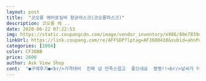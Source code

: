 ```yaml
---
layout: post 
title:  "코오롱 에어로실버 항균마스크(코오롱마스크)" 
description: 코오롱 에 ..
date: 2020-06-22 07:22:53 
img: https://static.coupangcdn.com/image/vendor_inventory/e986/80e7839d79e15457694eab7e6775937bc8349ced75539da78dfb99023db2.jpg 
linkUrl: https://link.coupang.com/re/AFFSDP?lptag=AF3600438&subid=ahnPublicAsk&pageKey=1666735440&itemId=2839867814&vendorItemId=70829249258&traceid=V0-113-cdd1b3a6eafb8d18 
categories: [1004] 
color: CF36BB 
price: 2600 
author: Ask View Shop 
cont:  "●구매후기●<br/>가격대비  진짜 넘 만족스럽고  좋으네요  짱짱!!<br/>날씨가 더워져서 여름에는 마스크 어떻게 쓰고 다녀야하나 생각만 해도 답답했는데.<br/>.<br/>;;  주문해서 막상 사용해보니 일반 약국에서 산 마스크보다 숨 쉬기도 훨씬 편하고  답답하지 않아서 좋으네요^^ 그리고 싸구려 마스크는 몇번 쓰면 늘어져서  코 아래로 내려오고 방역이  잘 안됬는데.<br/>.<br/> 늘어지지도 않고 얼굴을 전체적으로 많이 가려줘서 방역이 잘 되네요 코로나 걱정 없겠습니다요!!  ㅋㅋ지인한테도  시원한 칼라로  선물해줬는데.<br/>.<br/> 마음에 든다며 더 주문해달라고 하네요^^ 색상이 예뻐서 칼라별로  재구매 하려고 합니다<br/>더운 여름에 사용하기 딱 좋은거 같아요!<br/>더운 여름에 하기 딱 좋은거같아요<br/>몇개 더 주문해서 돌려구요.<br/><br/>배송도 하루만에 오고 포장도 잘되어서 왔어요<br/>성인 남성 사이즈도 잘 맞고,<br/>숨쉬기는 좋은데 귀쪽에 땀이 차요<br/>안 더울때나 봄 가을 겨울에 쓰기가 편할듯합니다<br/>제가 써보고 좋아서 아이랑 와이프랑 커플로 구매했어요 질도 너무좋고 색도 너무고와요^^<br/>제일 좋았던건 품질인거같아요 여러번 빨아써도 짱짱합니다<br/>집에서 써보니 더운날에 쓰면 귀가에 땀이 차요<br/>크고 널널해서 숨쉬기가 좋아요<br/>키즈용으로 산 아이들도 사이즈 잘 맞네요.<br/><br/>후기 잘안쓰는데 너무 만족합니다<br/>가격대비  진짜 넘 만족스럽고  좋으네요  짱짱!!<br/>날씨가 더워져서 여름에는 마스크 어떻게 쓰고 다녀야하나 생각만 해도 답답했는데.<br/>.<br/>;;  주문해서 막상 사용해보니 일반 약국에서 산 마스크보다 숨 쉬기도 훨씬 편하고  답답하지 않아서 좋으네요^^ 그리고 싸구려 마스크는 몇번 쓰면 늘어져서  코 아래로 내려오고 방역이  잘 안됬는데.<br/>.<br/> 늘어지지도 않고 얼굴을 전체적으로 많이 가려줘서 방역이 잘 되네요 코로나 걱정 없겠습니다요!!  ㅋㅋ지인한테도  시원한 칼라로  선물해줬는데.<br/>.<br/> 마음에 든다며 더 주문해달라고 하네요^^ 색상이 예뻐서 칼라별로  재구매 하려고 합니다<br/>더운 여름에 사용하기 딱 좋은거 같아요!<br/>더운 여름에 하기 딱 좋은거같아요<br/>몇개 더 주문해서 돌려구요.<br/><br/>배송도 하루만에 오고 포장도 잘되어서 왔어요<br/>성인 남성 사이즈도 잘 맞고,<br/>숨쉬기는 좋은데 귀쪽에 땀이 차요<br/>안 더울때나 봄 가을 겨울에 쓰기가 편할듯합니다<br/>제가 써보고 좋아서 아이랑 와이프랑 커플로 구매했어요 질도 너무좋고 색도 너무고와요^^<br/>제일 좋았던건 품질인거같아요 여러번 빨아써도 짱짱합니다<br/>집에서 써보니 더운날에 쓰면 귀가에 땀이 차요<br/>크고 널널해서 숨쉬기가 좋아요<br/>키즈용으로 산 아이들도 사이즈 잘 맞네요.<br/><br/>후기 잘안쓰는데 너무 만족합니다<br/>" 
---
```

